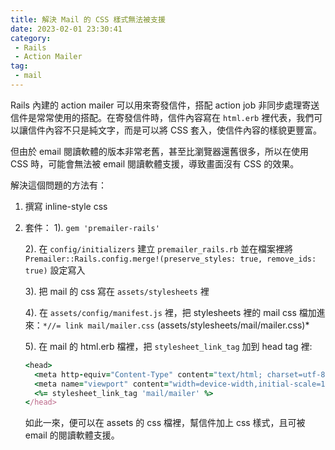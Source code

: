 ```yaml
---
title: 解決 Mail 的 CSS 樣式無法被支援
date: 2023-02-01 23:30:41
category: 
 - Rails
 - Action Mailer
tag:
 - mail
---
```

Rails 內建的 action mailer 可以用來寄發信件，搭配 action job 非同步處理寄送信件是常常使用的搭配。在寄發信件時，信件內容寫在 `html.erb` 裡代表，我們可以讓信件內容不只是純文字，而是可以將 CSS 套入，使信件內容的樣貌更豐富。

但由於 email 閱讀軟體的版本非常老舊，甚至比瀏覽器還舊很多，所以在使用 CSS 時，可能會無法被 email 閱讀軟體支援，導致畫面沒有 CSS 的效果。

解決這個問題的方法有：

1. 撰寫 inline-style css

2. 套件：
    1).  `gem 'premailer-rails'` 
    
    2). 在 `config/initializers` 建立 `premailer_rails.rb` 並在檔案裡將`Premailer::Rails.config.merge!(preserve_styles: true, remove_ids: true)` 設定寫入
    
    3). 把 mail 的 css 寫在 `assets/stylesheets` 裡
    
    4). 在 `assets/config/manifest.js` 裡，把 stylesheets 裡的 mail css 檔加進來：`*//= link mail/mailer.css`   (assets/stylesheets/mail/mailer.css)*
    
    5). 在 mail 的 html.erb 檔裡，把 `stylesheet_link_tag` 加到 head tag 裡: 
    
    ```ruby
    <head>
      <meta http-equiv="Content-Type" content="text/html; charset=utf-8" />
      <meta name="viewport" content="width=device-width,initial-scale=1">
      <%= stylesheet_link_tag 'mail/mailer' %>
    </head>
    ```
    
    如此一來，便可以在 assets 的 css 檔裡，幫信件加上 css 樣式，且可被 email 的閱讀軟體支援。